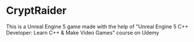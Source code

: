# CryptRaider
This is a Unreal Engine 5 game made with the help of "Unreal Engine 5 C++ Developer: Learn C++ &amp; Make Video Games" course on Udemy
